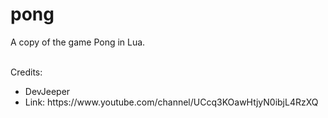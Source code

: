 # pong
A copy of the game Pong in Lua.
<br />
<br />

Credits: 
<ul>
<li>DevJeeper </li>
<li>Link: https://www.youtube.com/channel/UCcq3KOawHtjyN0ibjL4RzXQ</li>
</ul>
